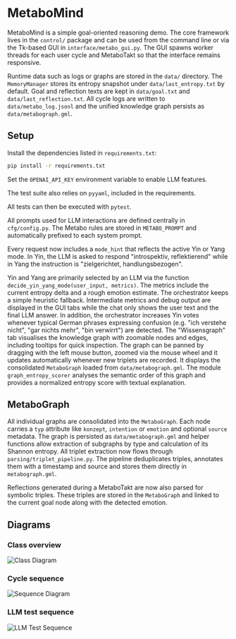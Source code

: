 # MetaboMind

MetaboMind is a simple goal-oriented reasoning demo.  The core framework lives
in the ``control/`` package and can be used from the command line or via the
Tk-based GUI in ``interface/metabo_gui.py``.  The GUI spawns worker threads for
each user cycle and MetaboTakt so that the interface remains responsive.

Runtime data such as logs or graphs are stored in the `data/` directory.
The `MemoryManager` stores its entropy snapshot under
`data/last_entropy.txt` by default. Goal and reflection texts are kept in
`data/goal.txt` and `data/last_reflection.txt`.
All cycle logs are written to `data/metabo_log.jsonl` and the unified
knowledge graph persists as `data/metabograph.gml`.

## Setup

Install the dependencies listed in `requirements.txt`:

```bash
pip install -r requirements.txt
```

Set the `OPENAI_API_KEY` environment variable to enable LLM features.

The test suite also relies on `pyyaml`, included in the requirements.

All tests can then be executed with `pytest`.

All prompts used for LLM interactions are defined centrally in `cfg/config.py`.
The Metabo rules are stored in `METABO_PROMPT` and automatically prefixed to
each system prompt.

Every request now includes a `mode_hint` that reflects the active Yin or Yang
mode. In Yin, the LLM is asked to respond "introspektiv, reflektierend" while in
Yang the instruction is "zielgerichtet, handlungsbezogen".

Yin and Yang are primarily selected by an LLM via the function
`decide_yin_yang_mode(user_input, metrics)`.  The metrics include the current
entropy delta and a rough emotion estimate.  The orchestrator keeps a simple
heuristic fallback.  Intermediate metrics and debug output are displayed in the
GUI tabs while the chat only shows the user text and the final LLM answer.  In
addition, the orchestrator increases Yin votes whenever typical German phrases
expressing confusion (e.g. "ich verstehe nicht", "gar nichts mehr", "bin
verwirrt") are detected.
The "Wissensgraph" tab visualises the knowledge graph with zoomable nodes and
edges, including tooltips for quick inspection. The graph can be panned by
dragging with the left mouse button, zoomed via the mouse wheel and it updates
automatically whenever new triplets are recorded.
It displays the consolidated `MetaboGraph` loaded from `data/metabograph.gml`.
The module `graph_entropy_scorer` analyses the semantic order of this graph and
provides a normalized entropy score with textual explanation.

## MetaboGraph

All individual graphs are consolidated into the `MetaboGraph`. Each node carries
a `typ` attribute like `konzept`, `intention` or `emotion` and optional
`source` metadata. The graph is persisted as `data/metabograph.gml` and helper
functions allow extraction of subgraphs by type and calculation of its Shannon
entropy.
All triplet extraction now flows through `parsing/triplet_pipeline.py`. The
pipeline deduplicates triples, annotates them with a timestamp and source and
stores them directly in `metabograph.gml`.

Reflections generated during a MetaboTakt are now also parsed for symbolic
triples. These triples are stored in the ``MetaboGraph`` and linked to the
current goal node along with the detected emotion.

## Diagrams

### Class overview

![Class Diagram](https://www.plantuml.com/plantuml/png/ZLPBRzGm4BxdL_ZMLDs5EmTKYLPLfLOWe4WLGfQRp6Oj4ZlOasrJn7zdxDXn7blA9UlCJERrpJVUSul2ODVKsSdR4tRNbWAXP6A7O9WeIwagPk1N9mqqeD2-mIVCYbfOosw5LF48A1xqXxwe8KYkjAXlXH8LkVcTCRQjIC1RWNlsZdsY7oSpiAkXGAdLGdDM0NBtHNxgtcnySmylgRKeUVeyc8a3J8K8JtYQ_HbpRBJffpcTLKQqBkgrGggDFhbo0gTfV44y6WprHUsMFFcaQrtzJpLRScvqso-BjAWDS3IohG5j7W--5cez3qb8PMMrHuuXdxopO4ZQThXXyQCDSxtPi9J4XeKqJrEiINFIyPM61Yyv5S4VO4Tko3ET_OXuiqBKHLVJtF1GQ9vSKkjnBXuocSaFekx0AnlHHgchDyOkeKQHe9pZDM2vapM4_beq7jtrn8s8ttOroWivukrjet8YzpKCNKyTcRmxc8u3Q9LexLvZilCnq0Y2qnVL6ZX8tLa-8AVWaO_p7UVVvp-uE4ZRYLe-n_YwGve0Rv0wytb4y59LKaKsVXK_SIQub-fUgEgZAVP0xHA4oT36HfVWHfRh0nWZInZxkUKU1Kk26sdn-uvwWp-yOYyTg7tKa7sG0wsM1n186gdGonIHaWUPspKe6uWSTy5pz_05br1G_204Qcv1K-uulM6sU-2bLeCTBxH2saMMTwe0uuxOBybFJYwylr1dSDvBnNjgn11bS1vYJJU7P__TTTnjhl_V93oEpenu743YHFvdhPlqHhgA-nsxa3NKuJm5yKulXz7_KX15WkyrkJpytXSyjJLLkzGiyZxAaTS8uGVMpraAz_Amlx01vXnmtF6dBNUq2iS6J0LSkVQx1o7SjmImxam1or9kT3NkxYErq3hcXRk3ShyS-G3dT2EcRNbqcuqhS-F65HnHUvT3vguwjjs-drrqaxFNJQwybMvs-QoqAzOk3OxGTHqYZNWsl-kSTd75hGscLrnQ5qUINoXdLSSslPmliMZPI4AGRZJBS6z0b0kxIRH_cKqeUQIsDRUoAOUNvQ_1IyENdOCgtR-blm00)

### Cycle sequence

![Sequence Diagram](https://www.plantuml.com/plantuml/png/XLHDI-mm5DttLmHcySR5CFik7eBAu4847mgkmZMvamRQ9DpSFgs_tgHgPzeKtPvxplqyoMLa8Ewxjlgp5ttGmAW571b9OEVPUhVhl4Pnj6yLAFOa7YDI5PB8AXl0iRX3XXT_UBnTGQy6rU8CFtXexy21AR9qdeQro0CUMrIvbHjdh9kdUxRk6Pov9zLWP8BKuJnjQluQbTMBf0U2q3nPV5t3RnoJ3yC_vIc5yy1Yz_TSKWjDOFRltdTJU5f3BQmBFGl6Dwucz4GPTr8BwftiHa2gZ6mp_q9iDjmGWjvigZFwMF-qkLeOP6aIiBrOqcQBh4Lq46BZkIIMezP2GQlwDfb0ucSWoKgUs2s7YHbV5bWUBdVja79scaA_3W1QV-_9kcXDmvAzDBcfKNj6FZj33dzgcMneaUDKQ8mLr0Z_yVTb9fByUXSbUSMBoIYZ-MH-HDiq1baLooedaqw2mJevf6nBvObQNY5JgvKkVcZkfJSoa7M5F-QE9enzkt3pyZsyLfVeTFvAFW00)

### LLM test sequence

![LLM Test Sequence](https://www.plantuml.com/plantuml/png/PP2z2iCW481tdy8n6V826KgWGwSkfPt5cgC8vXGz2Ntx-bEeiPj-Vdntk0IIdk9cc5HaFRz38F3C9QYLTXAfe5j4xF0LI3xj-QqC7FZ5IlDmgyoPMkFJgOdCt4SKbEvX6DcFPwjfLcqhGAXC1eqkqiWQYKzz6a8qr5MRZMOUoq6y4alZcwU_5iBEitQeVPqworbFR05Sy_zz0000)

